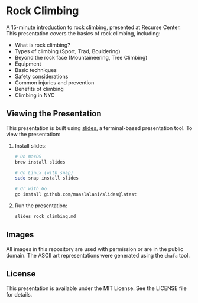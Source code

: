 # Rock Climbing

A 15-minute introduction to rock climbing, presented at Recurse Center. This presentation covers the basics of rock climbing, including:

- What is rock climbing?
- Types of climbing (Sport, Trad, Bouldering)
- Beyond the rock face (Mountaineering, Tree Climbing)
- Equipment
- Basic techniques
- Safety considerations
- Common injuries and prevention
- Benefits of climbing
- Climbing in NYC

## Viewing the Presentation

This presentation is built using [slides](https://github.com/maaslalani/slides), a terminal-based presentation tool. To view the presentation:

1. Install slides:
   ```bash
   # On macOS
   brew install slides
   
   # On Linux (with snap)
   sudo snap install slides
   
   # Or with Go
   go install github.com/maaslalani/slides@latest
   ```

2. Run the presentation:
   ```bash
   slides rock_climbing.md
   ```

## Images

All images in this repository are used with permission or are in the public domain. The ASCII art representations were generated using the `chafa` tool.

## License

This presentation is available under the MIT License. See the LICENSE file for details. 